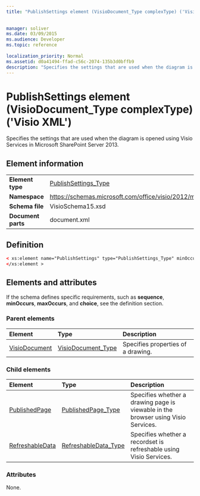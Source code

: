 ```yaml
---
title: "PublishSettings element (VisioDocument_Type complexType) ('Visio XML')"
 
 
manager: soliver
ms.date: 03/09/2015
ms.audience: Developer
ms.topic: reference
 
localization_priority: Normal
ms.assetid: d0a41494-ffad-c56c-2074-135b3d0bffb9
description: "Specifies the settings that are used when the diagram is opened using Visio Services in Microsoft SharePoint Server 2013."
---
```


# PublishSettings element (VisioDocument_Type complexType) ('Visio XML')

Specifies the settings that are used when the diagram is opened using Visio Services in Microsoft SharePoint Server 2013.
  
## Element information

|||
|:-----|:-----|
|**Element type** <br/> |[PublishSettings_Type](publishsettings_type-complextypevisio-xml.md) <br/> |
|**Namespace** <br/> |https://schemas.microsoft.com/office/visio/2012/main  <br/> |
|**Schema file** <br/> |VisioSchema15.xsd  <br/> |
|**Document parts** <br/> |document.xml  <br/> |
   
## Definition

```XML
< xs:element name="PublishSettings" type="PublishSettings_Type" minOccurs="0" maxOccurs="1" >
</xs:element >
```

## Elements and attributes

If the schema defines specific requirements, such as **sequence**, **minOccurs**, **maxOccurs**, and **choice**, see the definition section. 
  
### Parent elements

|**Element**|**Type**|**Description**|
|:-----|:-----|:-----|
|[VisioDocument](visiodocument-elementvisio-xml.md) <br/> |[VisioDocument_Type](visiodocument_type-complextypevisio-xml.md) <br/> |Specifies properties of a drawing.  <br/> |
   
### Child elements

|**Element**|**Type**|**Description**|
|:-----|:-----|:-----|
|[PublishedPage](publishedpage-element-publishsettings_type-complextypevisio-xml.md) <br/> |[PublishedPage_Type](publishedpage_type-complextypevisio-xml.md) <br/> |Specifies whether a drawing page is viewable in the browser using Visio Services.  <br/> |
|[RefreshableData](refreshabledata-element-publishsettings_type-complextypevisio-xml.md) <br/> |[RefreshableData_Type](refreshabledata_type-complextypevisio-xml.md) <br/> |Specifies whether a recordset is refreshable using Visio Services.  <br/> |
   
### Attributes

None.
  


